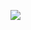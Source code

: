 ![](https://www.nta.go.jp/tmp/701644c7-83a0-491e-946a-48c0e5c16636/images/8365ac1e2e5ae27f94a123af1b10b75c50f77bc8828ccaa72867bb5522905ef7.jpg)